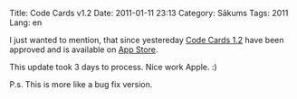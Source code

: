 Title: Code Cards v1.2
Date: 2011-01-11 23:13
Category: Sākums
Tags: 2011
Lang: en

I just wanted to mention, that since yestereday [Code Cards 1.2][1]  have been approved and is available on [App Store][2].

This update took 3 days to process. Nice work Apple. :)

P.s. This is more like a bug fix version.

  [1]: http://codecards.gm.lv/
  [2]: http://itunes.apple.com/us/app/code-cards/id412350680?mt=8&amp;ls=1
